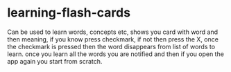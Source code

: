 # learning-flash-cards
Can be used to learn words, concepts etc, shows you card with word and then meaning, if you know press checkmark, if not then press the X, once the checkmark is pressed then the word disappears from list of words to learn. once you learn all the words you are notified and then if you open the app again you start from scratch.

